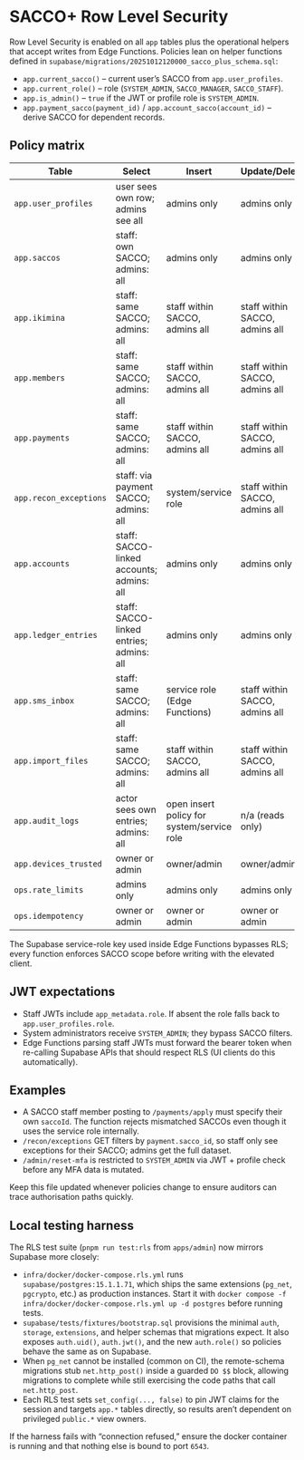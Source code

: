 # SACCO+ Row Level Security

Row Level Security is enabled on all `app` tables plus the operational helpers
that accept writes from Edge Functions. Policies lean on helper functions
defined in `supabase/migrations/20251012120000_sacco_plus_schema.sql`:

- `app.current_sacco()` – current user’s SACCO from `app.user_profiles`.
- `app.current_role()` – role (`SYSTEM_ADMIN`, `SACCO_MANAGER`, `SACCO_STAFF`).
- `app.is_admin()` – `true` if the JWT or profile role is `SYSTEM_ADMIN`.
- `app.payment_sacco(payment_id)` / `app.account_sacco(account_id)` – derive
  SACCO for dependent records.

## Policy matrix

| Table                  | Select                                    | Insert                                     | Update/Delete                  |
| ---------------------- | ----------------------------------------- | ------------------------------------------ | ------------------------------ |
| `app.user_profiles`    | user sees own row; admins see all         | admins only                                | admins only                    |
| `app.saccos`           | staff: own SACCO; admins: all             | admins only                                | admins only                    |
| `app.ikimina`          | staff: same SACCO; admins: all            | staff within SACCO, admins all             | staff within SACCO, admins all |
| `app.members`          | staff: same SACCO; admins: all            | staff within SACCO, admins all             | staff within SACCO, admins all |
| `app.payments`         | staff: same SACCO; admins: all            | staff within SACCO, admins all             | staff within SACCO, admins all |
| `app.recon_exceptions` | staff: via payment SACCO; admins: all     | system/service role                        | staff within SACCO, admins all |
| `app.accounts`         | staff: SACCO-linked accounts; admins: all | admins only                                | admins only                    |
| `app.ledger_entries`   | staff: SACCO-linked entries; admins: all  | admins only                                | admins only                    |
| `app.sms_inbox`        | staff: same SACCO; admins: all            | service role (Edge Functions)              | staff within SACCO, admins all |
| `app.import_files`     | staff: same SACCO; admins: all            | staff within SACCO, admins all             | staff within SACCO, admins all |
| `app.audit_logs`       | actor sees own entries; admins: all       | open insert policy for system/service role | n/a (reads only)               |
| `app.devices_trusted`  | owner or admin                            | owner/admin                                | owner/admin                    |
| `ops.rate_limits`      | admins only                               | admins only                                | admins only                    |
| `ops.idempotency`      | owner or admin                            | owner or admin                             | owner or admin                 |

The Supabase service-role key used inside Edge Functions bypasses RLS; every
function enforces SACCO scope before writing with the elevated client.

## JWT expectations

- Staff JWTs include `app_metadata.role`. If absent the role falls back to
  `app.user_profiles.role`.
- System administrators receive `SYSTEM_ADMIN`; they bypass SACCO filters.
- Edge Functions parsing staff JWTs must forward the bearer token when
  re-calling Supabase APIs that should respect RLS (UI clients do this
  automatically).

## Examples

- A SACCO staff member posting to `/payments/apply` must specify their own
  `saccoId`. The function rejects mismatched SACCOs even though it uses the
  service role internally.
- `/recon/exceptions` GET filters by `payment.sacco_id`, so staff only see
  exceptions for their SACCO; admins get the full dataset.
- `/admin/reset-mfa` is restricted to `SYSTEM_ADMIN` via JWT + profile check
  before any MFA data is mutated.

Keep this file updated whenever policies change to ensure auditors can trace
authorisation paths quickly.

## Local testing harness

The RLS test suite (`pnpm run test:rls` from `apps/admin`) now mirrors Supabase
more closely:

- `infra/docker/docker-compose.rls.yml` runs `supabase/postgres:15.1.1.71`,
  which ships the same extensions (`pg_net`, `pgcrypto`, etc.) as production
  instances. Start it with
  `docker compose -f infra/docker/docker-compose.rls.yml up -d postgres` before
  running tests.
- `supabase/tests/fixtures/bootstrap.sql` provisions the minimal `auth`,
  `storage`, `extensions`, and helper schemas that migrations expect. It also
  exposes `auth.uid()`, `auth.jwt()`, and the new `auth.role()` so policies
  behave the same as on Supabase.
- When `pg_net` cannot be installed (common on CI), the remote-schema migrations
  stub `net.http_post()` inside a guarded `DO $$` block, allowing migrations to
  complete while still exercising the code paths that call `net.http_post`.
- Each RLS test sets `set_config(..., false)` to pin JWT claims for the session
  and targets `app.*` tables directly, so results aren’t dependent on privileged
  `public.*` view owners.

If the harness fails with “connection refused,” ensure the docker container is
running and that nothing else is bound to port `6543`.
